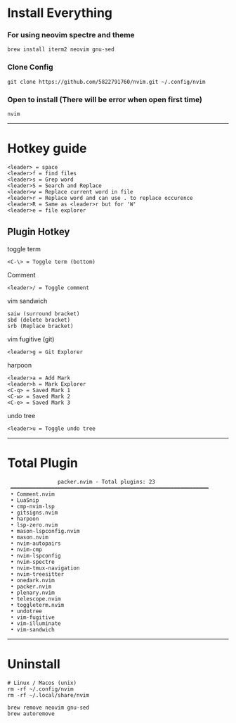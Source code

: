 # Install Everything
### For using neovim spectre and theme
```
brew install iterm2 neovim gnu-sed
```

### Clone Config
```
git clone https://github.com/5822791760/nvim.git ~/.config/nvim
```

### Open to install (There will be error when open first time)
```
nvim
```

---

# Hotkey guide
```
<leader> = space
<leader>f = find files
<leader>s = Grep word
<leader>S = Search and Replace
<leader>w = Replace current word in file
<leader>r = Replace word and can use . to replace occurence
<leader>R = Same as <leader>r but for 'W'
<leader>e = file explorer
```

## Plugin Hotkey
toggle term
```
<C-\> = Toggle term (bottom)
```

Comment
```
<leader>/ = Toggle comment
```

vim sandwich
```
saiw (surround bracket)
sbd (delete bracket)
srb (Replace bracket)
```

vim fugitive (git)
```
<leader>g = Git Explorer
```

harpoon
```
<leader>a = Add Mark
<leader>h = Mark Explorer
<C-q> = Saved Mark 1
<C-w> = Saved Mark 2
<C-e> = Saved Mark 3
```

undo tree
```
<leader>u = Toggle undo tree
```

---

# Total Plugin
```
                packer.nvim - Total plugins: 23
 ━━━━━━━━━━━━━━━━━━━━━━━━━━━━━━━━━━━━━━━━━━━━━━━━━━━━━━━━━━━━━━━
 • Comment.nvim
 • LuaSnip
 • cmp-nvim-lsp
 • gitsigns.nvim
 • harpoon
 • lsp-zero.nvim
 • mason-lspconfig.nvim
 • mason.nvim
 • nvim-autopairs
 • nvim-cmp
 • nvim-lspconfig
 • nvim-spectre
 • nvim-tmux-navigation
 • nvim-treesitter
 • onedark.nvim
 • packer.nvim
 • plenary.nvim
 • telescope.nvim
 • toggleterm.nvim
 • undotree
 • vim-fugitive
 • vim-illuminate
 • vim-sandwich

```

---

# Uninstall
```
# Linux / Macos (unix)
rm -rf ~/.config/nvim
rm -rf ~/.local/share/nvim

brew remove neovim gnu-sed
brew autoremove
```
